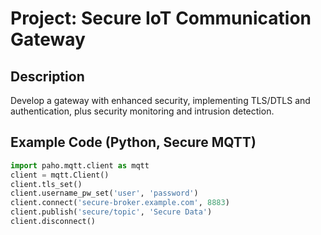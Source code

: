 # Project: Secure IoT Communication Gateway

## Description
Develop a gateway with enhanced security, implementing TLS/DTLS and authentication, plus security monitoring and intrusion detection.

## Example Code (Python, Secure MQTT)
```python
import paho.mqtt.client as mqtt
client = mqtt.Client()
client.tls_set()
client.username_pw_set('user', 'password')
client.connect('secure-broker.example.com', 8883)
client.publish('secure/topic', 'Secure Data')
client.disconnect()
```
